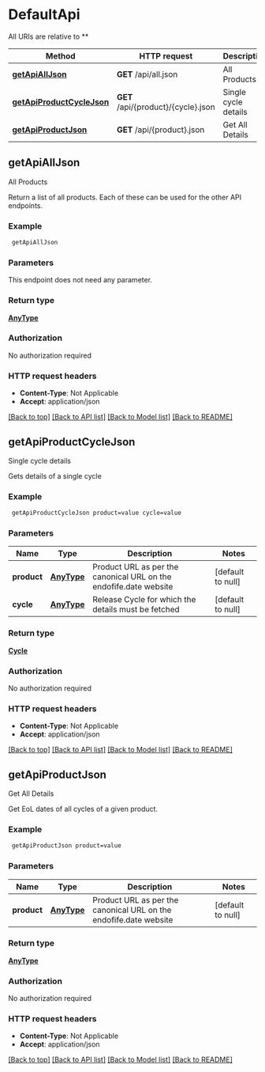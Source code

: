 # DefaultApi

All URIs are relative to **

Method | HTTP request | Description
------------- | ------------- | -------------
[**getApiAllJson**](DefaultApi.md#getApiAllJson) | **GET** /api/all.json | All Products
[**getApiProductCycleJson**](DefaultApi.md#getApiProductCycleJson) | **GET** /api/{product}/{cycle}.json | Single cycle details
[**getApiProductJson**](DefaultApi.md#getApiProductJson) | **GET** /api/{product}.json | Get All Details



## getApiAllJson

All Products

Return a list of all products. Each of these can be used for the other API endpoints.

### Example

```bash
 getApiAllJson
```

### Parameters

This endpoint does not need any parameter.

### Return type

[**AnyType**](AnyType.md)

### Authorization

No authorization required

### HTTP request headers

- **Content-Type**: Not Applicable
- **Accept**: application/json

[[Back to top]](#) [[Back to API list]](../README.md#documentation-for-api-endpoints) [[Back to Model list]](../README.md#documentation-for-models) [[Back to README]](../README.md)


## getApiProductCycleJson

Single cycle details

Gets details of a single cycle

### Example

```bash
 getApiProductCycleJson product=value cycle=value
```

### Parameters


Name | Type | Description  | Notes
------------- | ------------- | ------------- | -------------
 **product** | [**AnyType**](.md) | Product URL as per the canonical URL on the endofife.date website | [default to null]
 **cycle** | [**AnyType**](.md) | Release Cycle for which the details must be fetched | [default to null]

### Return type

[**Cycle**](Cycle.md)

### Authorization

No authorization required

### HTTP request headers

- **Content-Type**: Not Applicable
- **Accept**: application/json

[[Back to top]](#) [[Back to API list]](../README.md#documentation-for-api-endpoints) [[Back to Model list]](../README.md#documentation-for-models) [[Back to README]](../README.md)


## getApiProductJson

Get All Details

Get EoL dates of all cycles of a given product.

### Example

```bash
 getApiProductJson product=value
```

### Parameters


Name | Type | Description  | Notes
------------- | ------------- | ------------- | -------------
 **product** | [**AnyType**](.md) | Product URL as per the canonical URL on the endofife.date website | [default to null]

### Return type

[**AnyType**](AnyType.md)

### Authorization

No authorization required

### HTTP request headers

- **Content-Type**: Not Applicable
- **Accept**: application/json

[[Back to top]](#) [[Back to API list]](../README.md#documentation-for-api-endpoints) [[Back to Model list]](../README.md#documentation-for-models) [[Back to README]](../README.md)

